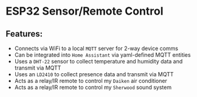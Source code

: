 # ESP32 Sensor/Remote Control

## Features:
* Connects via WiFi to a local `MQTT` server for 2-way device comms
* Can be integrated into `Home Assistant` via yaml-defined MQTT entities 
* Uses a `DHT-22` sensor to collect temperature and humidity data and transmit via MQTT
* Uses an `LD2410` to collect presence data and transmit via MQTT
* Acts as a relay/IR remote to control my `Daiken` air conditioner
* Acts as a relay/IR remote to control my `Sherwood` sound system

